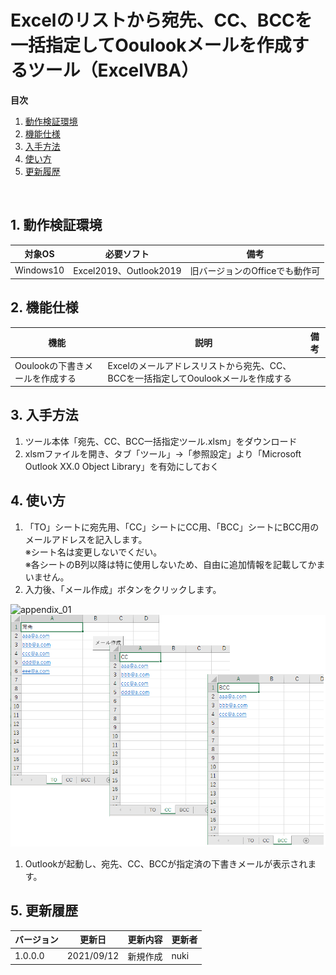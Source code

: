 # Excelのリストから宛先、CC、BCCを一括指定してOoulookメールを作成するツール（ExcelVBA）


**目次**
 1. [動作検証環境](#1)
 2. [機能仕様](#2)
 3. [入手方法](#3)
 4. [使い方](#4)
 5. [更新履歴](#5)

<br>

##  1. <a name='1'></a>動作検証環境

|対象OS|必要ソフト|備考|
|--|--|--|
|Windows10|Excel2019、Outlook2019|旧バージョンのOfficeでも動作可|

##  2. <a name='2'></a>機能仕様

|機能|説明|備考|
|--|--|--|
|Ooulookの下書きメールを作成する|Excelのメールアドレスリストから宛先、CC、BCCを一括指定してOoulookメールを作成する|

##  3. <a name='3'></a>入手方法

1. ツール本体「宛先、CC、BCC一括指定ツール.xlsm」をダウンロード
1. xlsmファイルを開き、タブ「ツール」→「参照設定」より「Microsoft Outlook XX.0 Object Library」を有効にしておく


##  4. <a name='4'></a>使い方

1. 「TO」シートに宛先用、「CC」シートにCC用、「BCC」シートにBCC用のメールアドレスを記入します。<br>※シート名は変更しないでくだい。<br>※各シートのB列以降は特に使用しないため、自由に追加情報を記載してかまいません。
1. 入力後、「メール作成」ボタンをクリックします。
<!-- ![icon](./img/appendix_01.png) -->
![appendix_01](https://user-images.githubusercontent.com/80804163/133791178-58e1f3b4-5842-4c88-805a-4b3040ad47ca.png)
![Image 1](https://github.com/nuki333/ExcelVBA01_CreateOutlookMail/blob/main/img/appendix_01.png?raw=true "画像1")
1. Outlookが起動し、宛先、CC、BCCが指定済の下書きメールが表示されます。
<!-- ![icon](./img/appendix_02.png) -->

<div style="page-break-before:always"></div>

##  5. <a name='5'></a>更新履歴
|バージョン|更新日|更新内容|更新者|
|--|--|--|--|
|1.0.0.0|2021/09/12|新規作成|nuki|
